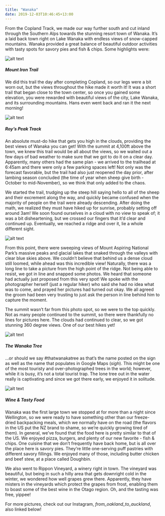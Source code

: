 ```yaml
---
title: "Wanaka"
date: 2019-12-03T10:46:45+13:00
---
```


From the Copland Track, we made our way further south and cut inland through the Southern Alps towards the stunning resort town of Wanaka. It’s a laid back town right on Lake Wanaka with endless views of snow-capped mountains. Wanaka provided a great balance of beautiful outdoor activities with tasty spots for savory pies and fish & chips. Some highlights were: 

![alt text](https://res.cloudinary.com/dqsylhojv/image/upload/w_700,q_auto/v1575324609/hanswustrack.com/wanaka/IMG_6913_s6yuzp.jpg "Lake Wanaka from Mount Iron")

##### Mount Iron Trail
We did this trail the day after completing Copland, so our legs were a bit worn out, but the views throughout the hike made it worth it! It was a short trail that began close to the town center, so once you gained some elevation, you were rewarded with beautiful views of the city, Lake Wanaka, and its surrounding mountains. Hans even went back and ran it the next morning! 

![alt text](https://res.cloudinary.com/dqsylhojv/image/upload/w_700,q_auto/v1575324139/hanswustrack.com/wanaka/41EEB774-73CB-40FC-9D41-86D7BC53C5DB_hnsgci.jpg "Roy's Peak Summit")

##### Roy’s Peak Track
An absolute must-do hike that gets you high in the clouds, providing the best views of Wanaka you can get! With the summit at 4,100ft above the town, we knew this trail would be all about the views, so we waited out a few days of bad weather to make sure that we got to do it on a clear day. Apparently, many others had the same plan - we arrived to the trailhead at 6:45am and there were only a few parking spaces left! Not only was the forecast favorable, but the trail had also just reopened the day prior, after lambing season concluded (the time of year when sheep give birth - October to mid-November), so we think that only added to the chaos.

We started the trail, trudging up the steep hill saying hello to all of the sheep and their excrement along the way, and quickly became confused when the majority of people on the trail were already descending. After doing the math, we realized they must have hiked up for sunrise, probably setting off around 3am! We soon found ourselves in a cloud with no view to speak of; it was a bit disheartening, but we crossed our fingers that it’d clear and continued up. Eventually, we reached a ridge and over it, lie a whole different sight. 

![alt text](https://res.cloudinary.com/dqsylhojv/image/upload/w_700,q_auto/v1575326446/hanswustrack.com/wanaka/IMG_5719_j5anv5.jpg "The picture perfect spot")

From this point, there were sweeping views of Mount Aspiring National Park’s massive peaks and glacial lakes that snaked through the valleys with clear blue skies above. We couldn’t believe that behind us a dense cloud still loomed, while ahead was this incredible view! Naturally, there was a long line to take a picture from the high point of the ridge. Not being able to resist, we got in line and snapped some photos. We heard that someone had actually just proposed from this very spot! We spoke with the photographer herself (just a regular hiker) who said she had no idea what was to come, and prayed her pictures had turned out okay. We all agreed the groom had been very trusting to just ask the person in line behind him to capture the moment.

The summit wasn’t far from this photo spot, so we were to the top quickly. Not as many people continued to the summit, so there were thankfully no lines for pictures here. The clouds had continued to clear, so we got stunning 360 degree views. One of our best hikes yet!

![alt text](https://res.cloudinary.com/dqsylhojv/image/upload/w_700,q_auto/v1575324609/hanswustrack.com/wanaka/IMG_6914_wm1ccw.jpg "#thatwanakatree")

##### The Wanaka Tree
...or should we say #thatwanakatree as that’s the name posted on the sign as well as the name that populates in Google Maps (*sigh*). This might be one of the most touristy and over-photographed trees in the world; however, while it is busy, it’s not a total tourist trap. The lone tree out in the water really is captivating and since we got there early, we enjoyed it in solitude. 

![alt text](https://res.cloudinary.com/dqsylhojv/image/upload/w_700,q_auto/v1575324905/hanswustrack.com/wanaka/IMG_5324_ozwelq.jpg "Rippon Winery")

##### Wine & Tasty Food
Wanaka was the first large town we stopped at for more than a night since Wellington, so we were ready to have something other than our freeze-dried backpacking meals, which we normally have on the road (the flavors in the US put the NZ brand to shame, so we’re quickly growing tired of them). In general, we’ve found that the food here is pretty similar to that of the US. We enjoyed pizza, burgers, and plenty of our new favorite - fish & chips. One cuisine that we don’t frequently have back home, but is all over the place here is savory pies. They’re little one-serving puff pastries with different savory fillings. We enjoyed many of those, including butter chicken and beef stew, at a place called Doughbin. 

We also went to Rippon Vineyard, a winery right in town. The vineyard was beautiful, but being in such a hilly area that gets downright cold in the winter, we wondered how well grapes grew there. Apparently, they have misters in the vineyards which protect the grapes from frost, enabling them to boast some of the best wine in the Otago region. Oh, and the tasting was free, yippee!

For more pictures, check out our Instagram, *from_oakland_to_auckland*, also linked below!